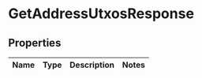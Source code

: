 
# GetAddressUtxosResponse

## Properties
Name | Type | Description | Notes
------------ | ------------- | ------------- | -------------



